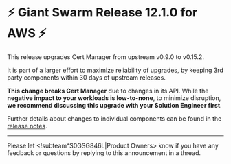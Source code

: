 # :zap: Giant Swarm Release 12.1.0 for AWS :zap:

This release upgrades Cert Manager from upstream v0.9.0 to v0.15.2.

It is part of a larger effort to maximize reliability of upgrades, by keeping 3rd party components within 30 days of upstream releases. 

**This change breaks Cert Manager** due to changes in its API. While the **negative impact to your workloads is low-to-none**, to minimize disruption, **we recommend discussing this upgrade with your Solution Engineer first**.

Further details about changes to individual components can be found in the [release notes](https://github.com/giantswarm/releases/blob/master/aws/v12.1.0).

---
Please let <!subteam^S0GSG846L|Product Owners> know if you have any feedback or questions by replying to this announcement in a thread.
